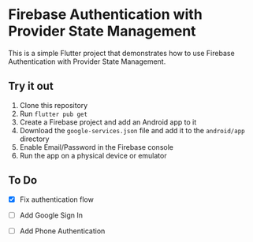 # Firebase Authentication with Provider State Management
This is a simple Flutter project that demonstrates how to use Firebase Authentication with Provider State Management.

## Try it out
1. Clone this repository
2. Run `flutter pub get`
3. Create a Firebase project and add an Android app to it
4. Download the `google-services.json` file and add it to the `android/app` directory
5. Enable Email/Password in the Firebase console
6. Run the app on a physical device or emulator

## To Do
- [x] Fix authentication flow
- [ ] Add Google Sign In
- [ ] Add Phone Authentication

